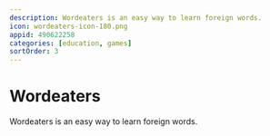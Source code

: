 ```yaml
---
description: Wordeaters is an easy way to learn foreign words.
icon: wordeaters-icon-180.png
appid: 490622258
categories: [education, games]
sortOrder: 3
---
```

# Wordeaters

Wordeaters is an easy way to learn foreign words.

